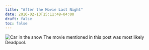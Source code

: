 ```yaml
---
title: "After the Movie Last Night"
date: 2016-02-13T15:11:48-04:00
draft: false
toc: false
---
```

![Car in the snow](after_the_movie.jpg)
The movie mentioned in this post was most likely Deadpool.
